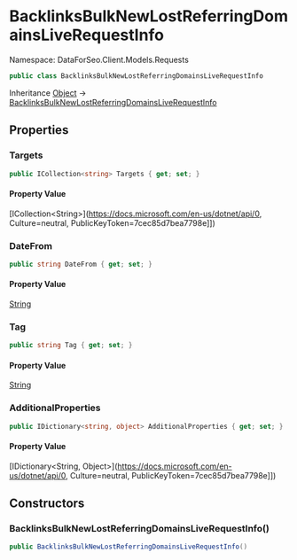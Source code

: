 # BacklinksBulkNewLostReferringDomainsLiveRequestInfo

Namespace: DataForSeo.Client.Models.Requests

```csharp
public class BacklinksBulkNewLostReferringDomainsLiveRequestInfo
```

Inheritance [Object](https://docs.microsoft.com/en-us/dotnet/api/Object) → [BacklinksBulkNewLostReferringDomainsLiveRequestInfo](./BacklinksBulkNewLostReferringDomainsLiveRequestInfo.md)

## Properties

### **Targets**

```csharp
public ICollection<string> Targets { get; set; }
```

#### Property Value

[ICollection&lt;String&gt;](https://docs.microsoft.com/en-us/dotnet/api/0, Culture=neutral, PublicKeyToken=7cec85d7bea7798e]])<br>

### **DateFrom**

```csharp
public string DateFrom { get; set; }
```

#### Property Value

[String](https://docs.microsoft.com/en-us/dotnet/api/String)<br>

### **Tag**

```csharp
public string Tag { get; set; }
```

#### Property Value

[String](https://docs.microsoft.com/en-us/dotnet/api/String)<br>

### **AdditionalProperties**

```csharp
public IDictionary<string, object> AdditionalProperties { get; set; }
```

#### Property Value

[IDictionary&lt;String, Object&gt;](https://docs.microsoft.com/en-us/dotnet/api/0, Culture=neutral, PublicKeyToken=7cec85d7bea7798e]])<br>

## Constructors

### **BacklinksBulkNewLostReferringDomainsLiveRequestInfo()**

```csharp
public BacklinksBulkNewLostReferringDomainsLiveRequestInfo()
```
